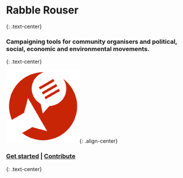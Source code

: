 # Rabble Rouser
{: .text-center}
### Campaigning tools for community organisers and political, social, economic and environmental movements.
{: .text-center}

![Rabble Rouser logo](/assets/images/logo.png){: .align-center}

### [Get started](/adopters) \| [Contribute](/contributors)
{: .text-center}
